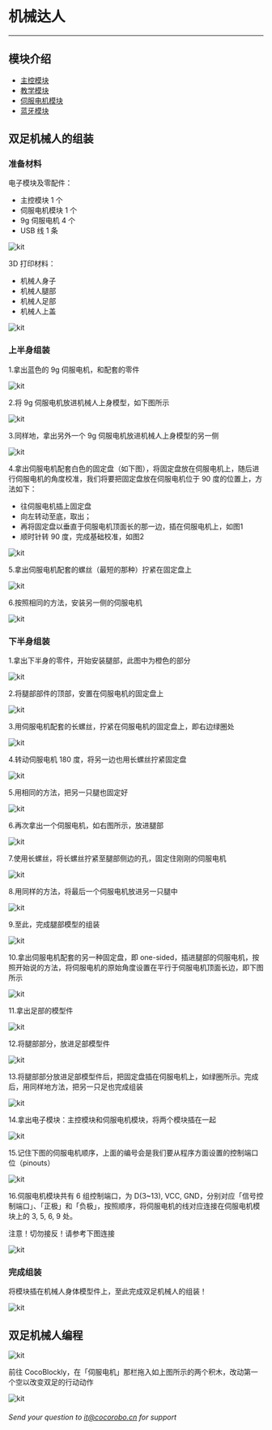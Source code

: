 # 机械达人
---
## 模块介绍
- [主控模块](/cocomod/main-controller)
- [教学模块](/cocomod/sensor-101)
- [伺服电机模块](/cocomod/servo)
- [蓝牙模块](/cocomod/bluetooth)
## 双足机械人的组装
### 准备材料
电子模块及零配件：
- 主控模块 1 个
- 伺服电机模块 1 个
- 9g 伺服电机 4 个
- USB 线 1 条

![kit](../media/kit_173.png)

3D 打印材料：
- 机械人身子
- 机械人腿部
- 机械人足部
- 机械人上盖

![kit](../media/kit_174.png)
### 上半身组装
1.拿出蓝色的 9g 伺服电机，和配套的零件

![kit](../media/kit_175.png)

2.将 9g 伺服电机放进机械人上身模型，如下图所示

![kit](../media/kit_176.png)

3.同样地，拿出另外一个 9g 伺服电机放进机械人上身模型的另一侧

![kit](../media/kit_8.jpg)

4.拿出伺服电机配套白色的固定盘（如下图），将固定盘放在伺服电机上，随后进行伺服电机的角度校准，我们将要把固定盘放在伺服电机位于 90 度的位置上，方法如下：
- 往伺服电机插上固定盘
- 向左转动至底，取出；
- 再将固定盘以垂直于伺服电机顶面长的那一边，插在伺服电机上，如图1
- 顺时针转 90 度，完成基础校准，如图2

![kit](../media/kit_177.png)

5.拿出伺服电机配套的螺丝（最短的那种）拧紧在固定盘上

![kit](../media/kit_178.png)

6.按照相同的方法，安装另一侧的伺服电机

![kit](../media/kit_43.jpg)
### 下半身组装
1.拿出下半身的零件，开始安装腿部，此图中为橙色的部分

![kit](../media/kit_44.jpg)

2.将腿部部件的顶部，安置在伺服电机的固定盘上

![kit](../media/kit_179.png)

3.用伺服电机配套的长螺丝，拧紧在伺服电机的固定盘上，即右边绿圈处

![kit](../media/kit_180.png)

4.转动伺服电机 180 度，将另一边也用长螺丝拧紧固定盘

![kit](../media/kit_181.png)

5.用相同的方法，把另一只腿也固定好

![kit](../media/kit_50.jpg)

6.再次拿出一个伺服电机，如右图所示，放进腿部

![kit](../media/kit_182.png)

7.使用长螺丝，将长螺丝拧紧至腿部侧边的孔，固定住刚刚的伺服电机

![kit](../media/kit_55.jpg)

8.用同样的方法，将最后一个伺服电机放进另一只腿中

![kit](../media/kit_183.png)

9.至此，完成腿部模型的组装

![kit](../media/kit_56.jpg)

10.拿出伺服电机配套的另一种固定盘，即 one-sided，插进腿部的伺服电机，按照开始说的方法，将伺服电机的原始角度设置在平行于伺服电机顶面长边，即下图所示

![kit](../media/kit_184.png)

11.拿出足部的模型件

![kit](../media/kit_57.jpg)

12.将腿部部分，放进足部模型件

![kit](../media/kit_185.png)

13.将腿部部分放进足部模型件后，把固定盘插在伺服电机上，如绿圈所示。完成后，用同样地方法，把另一只足也完成组装

![kit](../media/kit_58.jpg)

14.拿出电子模块：主控模块和伺服电机模块，将两个模块插在一起

![kit](../media/kit_186.png)

15.记住下图的伺服电机顺序，上面的编号会是我们要从程序方面设置的控制端口位（pinouts）

![kit](../media/kit_187.png)

16.伺服电机模块共有 6 组控制端口，为 D(3~13), VCC, GND，分别对应「信号控制端口」、「正极」和「负极」，按照顺序，将伺服电机的线对应连接在伺服电机模块上的 3, 5, 6, 9 处。

   注意！切勿接反！请参考下图连接

![kit](../media/kit_188.png)
### 完成组装
将模块插在机械人身体模型件上，至此完成双足机械人的组装！

![kit](../media/kit_189.jpg)
## 双足机械人编程
![kit](../media/kit_189_cn.png)

前往 CocoBlockly，在「伺服电机」那栏拖入如上图所示的两个积木，改动第一个空以改变双足的行动动作

![kit](../media/kit_190_cn.png)
###### Send your question to [it@cocorobo.cn](http://cocorobo.cn/online/) for support

